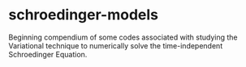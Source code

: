 # schroedinger-models

Beginning compendium of some codes associated with studying the Variational technique to numerically solve the time-independent Schroedinger Equation.

